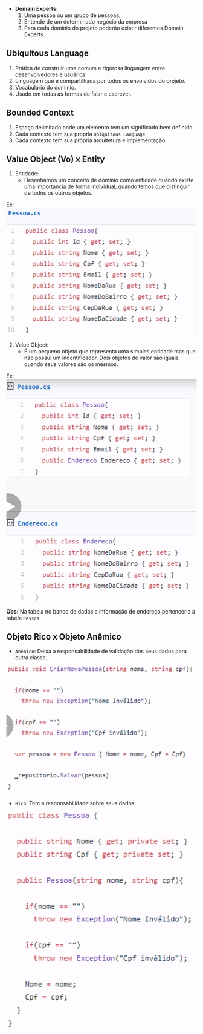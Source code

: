 - **Domain Experts:**
    1. Uma pessoa ou um grupo de pessoas.
    2. Entende de um determinado negócio da empresa
    3. Para cada domínio do projeto poderão existir diferentes Domain Experts.

## Ubiquitous Language

1. Prática de construir uma comum e rigorosa linguagem entre desenvolvedores e usuários.
2. Linguagem que é compartilhada por todos os envolvidos do projeto.
3. Vocabulário do domínio.
4. Usado em todas as formas de falar e escrever.

## Bounded Context

1. Espaço delimitado onde um elemento tem um significado bem definido.
2. Cada contexto tem sua propria `Ubiquitous Language`.
3. Cada contexto tem sua própria arquitetura e implementação.

## Value Object (Vo) x Entity

1. Entidade: 
    - Desenhamos um conceito de dominio como entidade quando existe uma importancia de forma individual, quando temos que distinguir de todos os outros objetos.

Ex: ![pessoacomendereco](pessoacomendereco.PNG)

2. Value Object:
    - É um pequeno objeto que representa uma simples entidade mas que não possui um indentificador. Dois objetos de valor são iguais quando seus valores são os mesmos.

Ex: ![pessoaendereco](pessoaendereco.PNG)


**Obs:** Na tabela no banco de dados a informação de endereço pertenceria a tabela `Pessoa`.

## Objeto Rico x Objeto Anêmico

- `Anêmico`: Deixa a responsabilidade de validação dos seus dados para outra classe.

![objanemico](anemico.PNG)

- `Rico`: Tem a responsabilidade sobre seus dados.

![objrico](rico.PNG)
